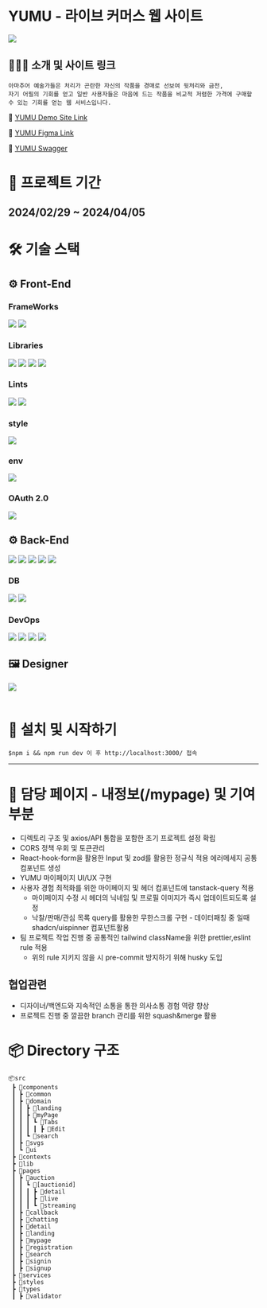 # YUMU - 라이브 커머스 웹 사이트

<image src="https://github.com/Team-YUMU/YUMU-FE/assets/124119421/89acb350-70df-4ce1-9ee7-a98dd4a02d53"/>

## 👨🏻‍💻 소개 및 사이트 링크
    아마추어 예술가들은 처리가 곤란한 자신의 작품을 경매로 선보여 뒷처리와 금전,
    자기 어필의 기회를 얻고 일반 사용자들은 마음에 드는 작품을 비교적 저렴한 가격에 구매할 수 있는 기회를 얻는 웹 서비스입니다.



🔗 <a href="https://yu-mu.vercel.app/" target="_blank">YUMU Demo Site Link</a>

🔗 <a href="https://www.figma.com/file/bhKgwf7PVFMytzo65XVyse/%EC%9C%A0%EB%AC%B4-%EB%94%94%EC%9E%90%EC%9D%B8?type=design&node-id=257-547&mode=design&t=pty5KUz8BTXv5IxK-0" target="_blank">YUMU Figma Link</a>

🔗 <a href="http://43.200.219.117:8080/swagger-ui/index.html#/" target="_blank">YUMU Swagger</a>

# 📆 프로젝트 기간
## 2024/02/29 ~ 2024/04/05

# 🛠️ 기술 스택 
<div class="display:flex; gap:5px;">

<div>
    
## ⚙️ Front-End

### FrameWorks
  
<img src="https://img.shields.io/badge/Typescript-3178c6?style=for-the-badge&logo=Typescript&logoColor=white"/>
<img src="https://img.shields.io/badge/Next.js-000000?style=for-the-badge&logo=Next.js&logoColor=white">
         
  
### Libraries

  <img src="https://img.shields.io/badge/shadcn/ui-000000?style=for-the-badge&logo=shadcn/ui&logoColor=white">
  <img src="https://img.shields.io/badge/reacthookform-EC5990?style=for-the-badge&logo=reacthookform&logoColor=white">
  <img src="https://img.shields.io/badge/reactquery-FF4154?style=for-the-badge&logo=reactquery&logoColor=white">
  <img src="https://img.shields.io/badge/axios-5A29E4?style=for-the-badge&logo=axios&logoColor=white">
  
### Lints

  <img src="https://img.shields.io/badge/esLint-4B32C3?style=for-the-badge&logo=eslint&logoColor=white">
<img src="https://img.shields.io/badge/prettier-F7B93E?style=for-the-badge&logo=prettier&logoColor=white">
  
### style

<img src="https://img.shields.io/badge/Tailwind CSS-06B6D4?style=for-the-badge&logo=Tailwind CSS&logoColor=white"/>

### env

<img src="https://img.shields.io/badge/dotenv-ECD53F?style=for-the-badge&logo=dotenv&logoColor=white"/> 

### OAuth 2.0

<img src="https://img.shields.io/badge/kakaotalk-FFCD00?style=for-the-badge&logo=kakaotalk&logoColor=white">
</div>

<div>
    
## ⚙️ Back-End 

<img src="https://img.shields.io/badge/JAVA 17-007396?style=for-the-badge&logo=java&logoColor=white">
<img src="https://img.shields.io/badge/springboot-6DB33F?style=for-the-badge&logo=springboot&logoColor=white"/>
<img src="https://img.shields.io/badge/springsecurity-6DB33F?style=for-the-badge&logo=springsecurity&logoColor=white">
<img src="https://img.shields.io/badge/websocket-F8DC75?style=for-the-badge&logo=websocket&logoColor=white">
<img src="https://img.shields.io/badge/stomp-232F3E?style=for-the-badge&logo=stomp &logoColor=white">

### DB

<img src="https://img.shields.io/badge/redis-DC382D?style=for-the-badge&logo=redis&logoColor=white">
<img src="https://img.shields.io/badge/mysql-4479A1?style=for-the-badge&logo=mysql&logoColor=white">


### DevOps

<img src="https://img.shields.io/badge/amazonec2-FF9900?style=for-the-badge&logo=amazonec2&logoColor=white">
<img src="https://img.shields.io/badge/amazons3-569A31?style=for-the-badge&logo=amazons3&logoColor=white">
<img src="https://img.shields.io/badge/amazonrds-527FFF?style=for-the-badge&logo=amazonrds&logoColor=white">
<img src="https://img.shields.io/badge/githubactions-2088FF?style=for-the-badge&logo=githubactions&logoColor=white">
  </div>
  <div>
      
## 🖼️ Designer
  
 <img src="https://img.shields.io/badge/figma-F24E1E?style=for-the-badge&logo=figma&logoColor=white"/>
  </div>
  </div>

<br>

# 🏁 설치 및 시작하기

```
$npm i && npm run dev 이 후 http://localhost:3000/ 접속
```

<hr>

# 🎯 담당 페이지 - 내정보(/mypage) 및 기여 부분
- 디렉토리 구조 및 axios/API 통합을 포함한 초기 프로젝트 설정 확립
- CORS 정책 우회 및 토큰관리
- React-hook-form을 활용한 Input 및 zod를 활용한 정규식 적용 에러메세지 공통 컴포넌트 생성
- YUMU 마이페이지 UI/UX 구현
- 사용자 경험 최적화를 위한 마이페이지 및 헤더 컴포넌트에 tanstack-query 적용
  - 마이페이지 수정 시 헤더의 닉네임 및 프로필 이미지가 즉시 업데이트되도록 설정
  - 낙찰/판매/관심 목록 query를 활용한 무한스크롤 구현
        - 데이터패칭 중 일때shadcn/uispinner 컴포넌트활용
- 팀 프로젝트 작업 진행 중 공통적인 tailwind className을 위한 prettier,eslint rule 적용
    - 위의 rule 지키지 않을 시 pre-commit 방지하기 위해 husky 도입
## 협업관련
- 디자이너/백엔드와 지속적인 소통을 통한 의사소통 경험 역량 향상
- 프로젝트 진행 중 깔끔한 branch 관리를 위한 squash&merge 활용


# 📦 Directory 구조 
```
📦src
 ┣ 📂components
 ┃ ┣ 📂common
 ┃ ┣ 📂domain
 ┃ ┃ ┣ 📂landing
 ┃ ┃ ┣ 📂myPage
 ┃ ┃ ┃ ┗ 📂Tabs
 ┃ ┃ ┃ ┃ ┣ 📂Edit
 ┃ ┃ ┗ 📂search
 ┃ ┣ 📂svgs
 ┃ ┗ 📂ui
 ┣ 📂contexts
 ┣ 📂lib
 ┣ 📂pages
 ┃ ┣ 📂auction
 ┃ ┃ ┗ 📂[auctionid]
 ┃ ┃ ┃ ┣ 📂detail
 ┃ ┃ ┃ ┣ 📂live
 ┃ ┃ ┃ ┗ 📂streaming
 ┃ ┣ 📂callback
 ┃ ┣ 📂chatting
 ┃ ┣ 📂detail
 ┃ ┣ 📂landing
 ┃ ┣ 📂mypage
 ┃ ┣ 📂registration
 ┃ ┣ 📂search
 ┃ ┣ 📂signin
 ┃ ┣ 📂signup
 ┣ 📂services
 ┣ 📂styles
 ┣ 📂types
 ┃ ┣ 📂validator
```

